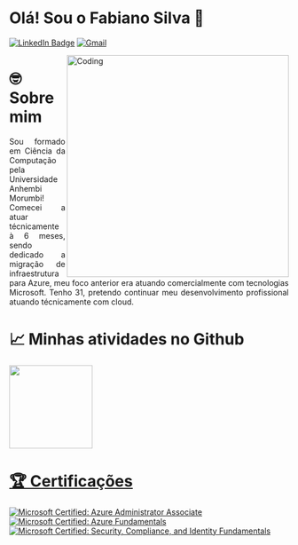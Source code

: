 # Olá! Sou o Fabiano Silva 👋
[![LinkedIn Badge](https://img.shields.io/badge/LinkedIn-Profile-informational?style=flat&logo=linkedin&logoColor=white&color=0D76A8)](https://www.linkedin.com/in/fasilv/)
[![Gmail](https://img.shields.io/badge/-Gmail-c14438?style=flat&logo=Gmail&logoColor=white)](mailto:fabianogma@gmail.com)

<img src="https://i.giphy.com/media/qgQUggAC3Pfv687qPC/giphy.webp" min-width="400px" max-width="400px" width="400px" height="400" align="right" alt="Coding">
 
# 🤓 Sobre mim

<p align="justify">
  Sou formado em Ciência da Computação pela Universidade Anhembi Morumbi! Comecei a atuar técnicamente à 6 meses, sendo dedicado a migração de infraestrutura para Azure, meu foco anterior era atuando comercialmente com tecnologias Microsoft. Tenho 31, pretendo continuar meu desenvolvimento profissional atuando técnicamente com cloud.
</p>

# 📈 Minhas atividades no Github
<div>
  <a href="https://github.com/fabianogma">
  <img height="150em" src="https://github-readme-stats-git-masterrstaa-rickstaa.vercel.app/api?username=fabianogma&count_private=true&show_icons=true&theme=solarized-dark&include_all_commits=true&locale=pt-br"/>
</div>

# 🏆 Certificações
<!--START_SECTION:badges-->

[![Microsoft Certified: Azure Administrator Associate](https://images.credly.com/size/96x96/images/336eebfc-0ac3-4553-9a67-b402f491f185/azure-administrator-associate-600x600.png)](https://www.credly.com/earner/earned/badge/0842941f-bcb7-4510-b437-b8e60ec9f790 "Microsoft Certified: Azure Administrator Associate")
[![Microsoft Certified: Azure Fundamentals](https://images.credly.com/size/96x96/images/be8fcaeb-c769-4858-b567-ffaaa73ce8cf/image.png)](https://www.credly.com/earner/earned/badge/40c5a645-550e-43fd-9b95-dae455361fed "Microsoft Certified: Azure Fundamentals")
[![Microsoft Certified: Security, Compliance, and Identity Fundamentals](https://images.credly.com/size/96x96/images/fc1352af-87fa-4947-ba54-398a0e63322e/security-compliance-and-identity-fundamentals-600x600.png)](https://www.credly.com/earner/earned/badge/5819fcef-78f6-4f1e-b376-f3e5001c29d2 "Microsoft Certified: Security, Compliance, and Identity Fundamentals")

<!--END_SECTION:badges-->
